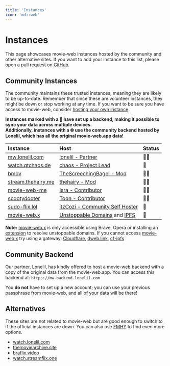 ```yaml
---
title: 'Instances'
icon: 'mdi:web'
---
```


# Instances

This page showcases movie-web instances hosted by the community and other alternative sites. If you want to add your instance to this list, please open a pull request on [GitHub](https://github.com/movie-web/docs).

## Community Instances

The community maintains these trusted instances, meaning they are likely to be up-to-date. Remember that since these are volunteer instances, they might be down or stop working at any time. If you want to be sure you have access to movie-web, consider [hosting your own instance](../1.self-hosting/1.hosting-intro.md). 

**Instances marked with a 💾 have set up a backend, making it possible to sync your data across multiple devices.**<br />
**Additionally, instances with a 🌐 use the community backend hosted by Lonelil, which has all the original movie-web.app data!**

|                    Instance                      |                                        Host                                         |  Status  |
| :----------------------------------------------- | :---------------------------------------------------------------------------------- | :------- |
| [mw.lonelil.com](https://mw.lonelil.com)         | [lonelil - Partner](https://github.com/lonelil)                                     | 💾🌐      |
| [watch.qtchaos.de](https://watch.qtchaos.de)     | [chaos - Project Lead](https://github.com/qtchaos)                                  | 💾       |
| [bmov](https://bmov.vercel.app)                  | [TheScreechingBagel - Mod](https://github.com/TheScreechingBagel)                   | 💾🌐      |
| [stream.thehairy.me](https://stream.thehairy.me) | [thehairy - Mod](https://github.com/thehairy)                                       | 💾🌐      |
| [movie-web-me](https://movie-web-me.vercel.app)  | [Isra - Contributor](https://github.com/zisra)                                      | 💾🌐      |
| [scootydooter](https://scootydooter.vercel.app)  | [Toon - Contributor](https://github.com/Toon-arch)                                  | 💾🌐      |
| [sudo-flix.lol](https://sudo-flix.lol)           | [itzCozi - Community Self Hoster](https://gitlab.com/itzCozi)                       | 💾       |
| [movie-web.x](https://movie-web.x)               | [Unstoppable Domains](https://unstoppabledomains.com) and [IPFS](https://ipfs.tech) | 💾       |

**Note:** [movie-web.x](https://movie-web.x) is only accessible using Brave, Opera or installing an [extension](https://unstoppabledomains.com/extension) to resolve unstoppable domains.
If you cannot access [movie-web.x](https://movie-web.x) try using a gateway: [Cloudflare](https://cloudflare-ipfs.com/ipns/k51qzi5uqu5diql6nkzokwdvz9511dp9itillc7xhixptq14tk1oz8agh3wrjd), [dweb.link](https://k51qzi5uqu5diql6nkzokwdvz9511dp9itillc7xhixptq14tk1oz8agh3wrjd.ipns.dweb.link), [cf-ipfs](https://k51qzi5uqu5diql6nkzokwdvz9511dp9itillc7xhixptq14tk1oz8agh3wrjd.ipns.cf-ipfs.com)

## Community Backend

Our partner, Lonelil, has kindly offered to host a movie-web backend with a copy of the original data from the movie-web.app. You can access this backend at: `https://mw-backend.lonelil.com`

You **do not** have to set up a new account; you can use your previous passphrase from movie-web, and all of your data will be there!

## Alternatives

These sites are not related to movie-web but are good enough to switch to if the official instances are down. You can also use [FMHY](https://fmhy.pages.dev/videopiracyguide) to find even more options.

* [watch.lonelil.com](https://watch.lonelil.com)
* [themoviearchive.site](https://themoviearchive.site)
* [braflix.video](https://braflix.video)
* [watch.streamflix.one](https://watch.streamflix.one)
